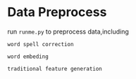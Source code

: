 Data Preprocess
=========================== 
run `runme.py` to preprocess data,including 
    
`word spell correction`

`word embeding`

`traditional feature generation`
